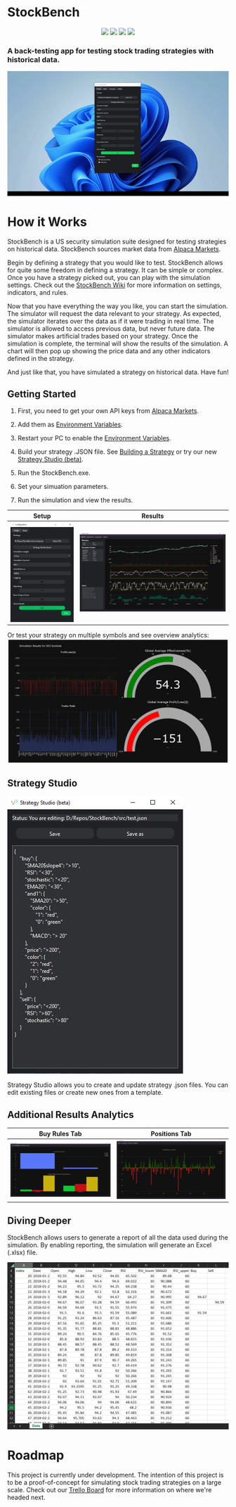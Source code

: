 # StockBench

<p align="center">
    <img src ="https://img.shields.io/badge/version-1.5.0-blueviolet.svg"/> <img src ="https://img.shields.io/badge/platform-windows-yellow.svg"/> <img src ="https://img.shields.io/badge/python-^3-blue.svg" /> <img src ="https://img.shields.io/github/license/jocon15/StockBench.svg?color=orange"/>
</p>

### A back-testing app for testing stock trading strategies with historical data.

![multi](https://github.com/jocon15/StockBench/blob/master/images/singular_v2.gif)

# How it Works

StockBench is a US security simulation suite designed for testing strategies on historical data. StockBench sources market data from [Alpaca Markets](https://alpaca.markets/).

Begin by defining a strategy that you would like to test. StockBench allows for quite some freedom in defining a strategy. It can be simple or complex. Once you have a strategy picked out, you can play with the simulation settings. Check out the [StockBench Wiki](https://github.com/jocon15/StockBench/wiki) for more information on settings, indicators, and rules.

Now that you have everything the way you like, you can start the simulation. The simulator will request the data relevant to your strategy. As expected, the simulator iterates over the data as if it were trading in real time. The simulator is allowed to access previous data, but never future data. The simulator makes artificial trades based on your strategy. Once the simulation is complete, the terminal will show the results of the simulation. A chart will then pop up showing the price data and any other indicators defined in the strategy.

And just like that, you have simulated a strategy on historical data. Have fun!

## Getting Started

1. First, you need to get your own API keys from [Alpaca Markets](https://alpaca.markets/).

2. Add them as [Environment Variables](https://github.com/jocon15/StockBench/wiki/Environment-Variables).

3. Restart your PC to enable the [Environment Variables](https://github.com/jocon15/StockBench/wiki/Environment-Variables).

4. Build your strategy .JSON file. See [Building a Strategy](https://github.com/jocon15/StockBench/wiki/Building-a-Strategy) or try our new [Strategy Studio (beta)](#Strategy-Studio).

5. Run the StockBench.exe.

6. Set your simuation parameters.

7. Run the simulation and view the results.

| Setup                                                                                        | Results                                                                               |
|:--------------------------------------------------------------------------------------------:|:-------------------------------------------------------------------------------------:|
| ![single](https://github.com/jocon15/StockBench/blob/master/images/configuration.png) | ![multi](https://github.com/jocon15/StockBench/blob/master/images/results.png) |

Or test your strategy on multiple symbols and see overview analytics:
![chart](https://github.com/jocon15/StockBench/blob/master/images/multi_display.png)

## Strategy Studio
![strategy studio](https://github.com/jocon15/StockBench/blob/master/images/strategy_studio.png)

Strategy Studio allows you to create and update strategy .json files. You can edit existing files or create new ones from a template.

## Additional Results Analytics
| Buy Rules Tab                                                     | Positions Tab                                                                              |
|:--------------------------------------------------------------------------------------------:|:-------------------------------------------------------------------------------------:|
| ![buy rules tab](https://github.com/jocon15/StockBench/blob/master/images/buy_rules_tab.png) | ![positions tab](https://github.com/jocon15/StockBench/blob/master/images/positions_tab.png) |

## Diving Deeper

StockBench allows users to generate a report of all the data used during the simulation. By enabling reporting, the simulation will generate an Excel (.xlsx) file.

![report](https://github.com/jocon15/StockBench/blob/master/images/excel.png)

# Roadmap

This project is currently under development. The intention of this project is to be a proof-of-concept for simulating stock trading strategies on a large scale. Check out our [Trello Board](https://trello.com/b/XtEbMZL4/stockbench) for more information on where we're headed next.
